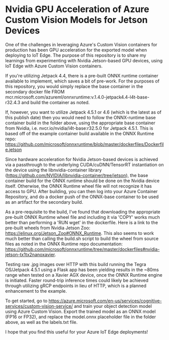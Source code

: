 # Nvidia GPU Acceleration of Azure Custom Vision Models for Jetson Devices
One of the challenges in leveraging Azure's Custom Vision containers for production has been GPU acceleration for the exported model when deploying to IoT Edge. The purpose of this repository is to share my learnings from experimenting with Nvidia Jetson-based GPU devices, using IoT Edge with Azure Custom Vision containers.

If you're utilizing Jetpack 4.4, there is a pre-built ONNX runtime container available to implement, which saves a bit of pre-work.  For the purposes of this repository, you would simply replace the base container in the secondary docker file FROM mcr.microsoft.com/azureml/onnxruntime:v.1.4.0-jetpack4.4-l4t-base-r32.4.3 and build the container as noted. 

If, however, you want to utilize Jetpack 4.5.1 or 4.6 (which is the latest as of this publish date) then you would need to follow the ONNX-runtime base container build in the folder above, using the appropriate base container from Nvidia, i.e. nvcr.io/nvidia/l4t-base:r32.5.0 for Jetpack 4.5.1.  This is based off of the example container build available in the ONNX Runtime repo:  https://github.com/microsoft/onnxruntime/blob/master/dockerfiles/Dockerfile.jetson

Since hardware acceleration for Nvidia Jetson-based devices is achieved via a passthrough to the underlying CUDA/cuDNN/TensorRT instantiation on the device using the libnvidia-container library (https://github.com/NVIDIA/libnvidia-container/tree/jetson), the base container build for the ONNX runtime should be done on the Nvidia device itself.  Otherwise, the ONNX Runtime wheel file will not recognize it has access to GPU.  After building, you can then log into your Azure Container Repository, and do a docker push of the ONNX-base container to be used as an artifact for the secondary build.  

As a pre-requisite to the build, I've found that downloading the appropriate pre-built ONNX Runtime wheel file and including it via 'COPY' works much better than performing a 'RUN wget' in the dockerfile.  Here is a link to the pre-built wheels from Nvidia Jetson Zoo: https://elinux.org/Jetson_Zoo#ONNX_Runtime.  This also seems to work much better than calling the build.sh script to build the wheel from source files as noted in the ONNX Runtime repo documentation:  https://github.com/microsoft/onnxruntime/tree/master/dockerfiles#nvidia-jetson-tx1tx2nanoxavier.

 Testing raw .jpg images over HTTP with this build running the Tegra OS/Jetpack 4.5.1 using a Flask app has been yielding results in the ~80ms range when tested on a Xavier AGX device, once the ONNX Runtime engine is initiated.  Faster round-trip inference times could likely be achieved through utilizing gRCP endpoints in lieu of HTTP, which is a planned enhancement to the example.

To get started, go to https://azure.microsoft.com/en-us/services/cognitive-services/custom-vision-service/ and train your object detection model using Azure Custom Vision. Export the trained model as an ONNX model (FP16 or FP32), and replace the model.onnx placeholder file in the folder above, as well as the labels.txt file.

I hope that you find this useful for your Azure IoT Edge deployments!
